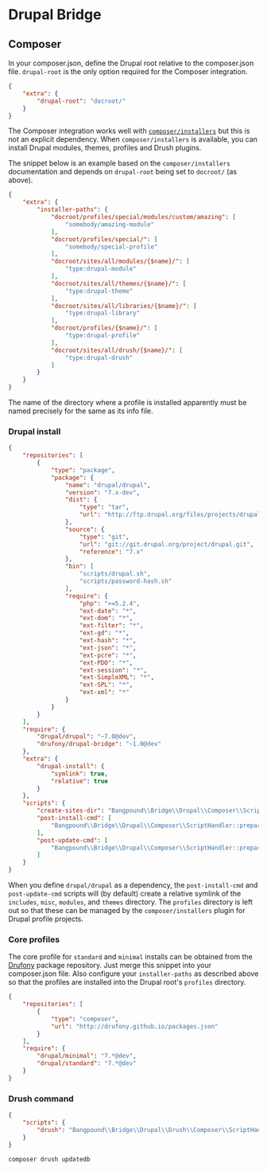 Drupal Bridge
=============

Composer
--------

In your composer.json, define the Drupal root relative to the composer.json file.
`drupal-root` is the only option required for the Composer integration.

```json
{
    "extra": {
        "drupal-root": "docroot/"
    }
}
```

The Composer integration works well with [`composer/installers`][] but this is not an
explicit dependency. When `composer/installers` is available, you can install Drupal
modules, themes, profiles and Drush plugins.

The snippet below is an example based on the `composer/installers` documentation and
depends on `drupal-root` being set to `docroot/` (as above).

```json
{
    "extra": {
        "installer-paths": {
            "docroot/profiles/special/modules/custom/amazing": [
                "somebody/amazing-module"
            ],
            "docroot/profiles/special/": [
                "somebody/special-profile"
            ],
            "docroot/sites/all/modules/{$name}/": [
                "type:drupal-module"
            ],
            "docroot/sites/all/themes/{$name}/": [
                "type:drupal-theme"
            ],
            "docroot/sites/all/libraries/{$name}/": [
                "type:drupal-library"
            ],
            "docroot/profiles/{$name}/": [
                "type:drupal-profile"
            ],
            "docroot/sites/all/drush/{$name}/": [
                "type:drupal-drush"
            ]
        }
    }
}
```

The name of the directory where a profile is installed apparently must be named precisely
for the same as its info file.

[`composer/installers`]: http://composer.github.io/installers/

### Drupal install

```json
{
    "repositories": [
        {
            "type": "package",
            "package": {
                "name": "drupal/drupal",
                "version": "7.x-dev",
                "dist": {
                    "type": "tar",
                    "url": "http://ftp.drupal.org/files/projects/drupal-7.x-dev.tar.gz"
                },
                "source": {
                    "type": "git",
                    "url": "git://git.drupal.org/project/drupal.git",
                    "reference": "7.x"
                },
                "bin": [
                    "scripts/drupal.sh",
                    "scripts/password-hash.sh"
                ],
                "require": {
                    "php": ">=5.2.4",
                    "ext-date": "*",
                    "ext-dom": "*",
                    "ext-filter": "*",
                    "ext-gd": "*",
                    "ext-hash": "*",
                    "ext-json": "*",
                    "ext-pcre": "*",
                    "ext-PDO": "*",
                    "ext-session": "*",
                    "ext-SimpleXML": "*",
                    "ext-SPL": "*",
                    "ext-xml": "*"
                }
            }
        }
    ],
    "require": {
        "drupal/drupal": "~7.0@dev",
        "drufony/drupal-bridge": "~1.0@dev"
    },
    "extra": {
        "drupal-install": {
            "symlink": true,
            "relative": true
        }
    },
    "scripts": {
        "create-sites-dir": "Bangpound\\Bridge\\Drupal\\Composer\\ScriptHandler::createSitesDir",
        "post-install-cmd": [
            "Bangpound\\Bridge\\Drupal\\Composer\\ScriptHandler::prepareDrupalRoot"
        ],
        "post-update-cmd": [
            "Bangpound\\Bridge\\Drupal\\Composer\\ScriptHandler::prepareDrupalRoot"
        ]
    }
}
```

When you define `drupal/drupal` as a dependency, the `post-install-cmd` and
`post-update-cmd` scripts will (by default) create a relative symlink of the `includes`,
`misc`, `modules`, and `themes` directory. The `profiles` directory is left out so that
these can be managed by the `composer/installers` plugin for Drupal profile projects.

### Core profiles

The core profile for `standard` and `minimal` installs can be obtained from the
[Drufony][] package repository. Just merge this snippet into your composer.json file. Also
configure your `installer-paths` as described above so that the profiles are installed
into the Drupal root's `profiles` directory.

```json
{
    "repositories": [
        {
            "type": "composer",
            "url": "http://drufony.github.io/packages.json"
        }
    ],
    "require": {
        "drupal/minimal": "7.*@dev",
        "drupal/standard": "7.*@dev"
    }
}
```

[Drufony]: http://drufony.github.io

### Drush command

```json
{
    "scripts": {
        "drush": "Bangpound\\Bridge\\Drupal\\Drush\\Composer\\ScriptHandler::drushCommand"
    }
}
```

```bash
composer drush updatedb
```
